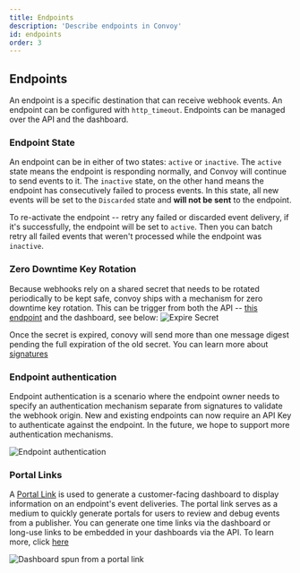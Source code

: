 ```yaml
---
title: Endpoints
description: 'Describe endpoints in Convoy'
id: endpoints
order: 3
---
```



## Endpoints

An endpoint is a specific destination that can receive webhook events. An endpoint can be configured with `http_timeout`. Endpoints can be managed over the API and the dashboard.

### Endpoint State
An endpoint can be in either of two states: `active` or `inactive`. The `active` state means the endpoint is responding normally, and Convoy will continue to send events to it. The `inactive` state, on the other hand means the endpoint has consecutively failed to process events. In this state, all new events will be set to the `Discarded` state and **will not be sent** to the endpoint.

To re-activate the endpoint -- retry any failed or discarded event delivery, if it's successfully, the endpoint will be set to `active`. Then you can batch retry all failed events that weren't processed while the endpoint was `inactive`.

### Zero Downtime Key Rotation
Because webhooks rely on a shared secret that needs to be rotated periodically to be kept safe, convoy ships with a mechanism for zero downtime key rotation. This can be trigger from both the API -- [this endpoint](https://convoy.readme.io/reference/put_api-v1-projects-projectid-endpoints-endpointid-expire-secret) and the dashboard, see below:
![Expire Secret](/docs-assets/expire-secret.png)

Once the secret is expired, conovy will send more than one message digest pending the full expiration of the old secret. You can learn more about [signatures](/docs/manual/signatures)

### Endpoint authentication

Endpoint authentication is a scenario where the endpoint owner needs to specify an authentication mechanism separate from signatures to validate the webhook origin. New and existing endpoints can now require an API Key to authenticate against the endpoint. In the future, we hope to support more authentication mechanisms.

![Endpoint authentication](/docs-assets/endpoint-auth.png)

### Portal Links

A [Portal Link](/docs/manual/portal-link) is used to generate a customer-facing dashboard to display information on an endpoint's event deliveries. The portal link serves as a medium to quickly generate portals for users to review and debug events from a publisher. You can generate one time links via the dashboard or long-use links to be embedded in your dashboards via the API. To learn more, click [here](/docs/manual/portal-link)

![Dashboard spun from a portal link](/docs-assets/portal-event-deliveries.png)
